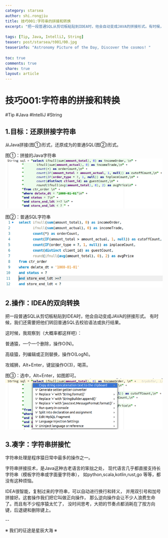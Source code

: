 ```yaml
---
category: starsea
author: shi.rongjiu
title: 技巧001:字符串的拼接和转换
excerpt: "把一段普通SQL从剪切板粘贴到IDEA时，他会自动变成JAVA的拼接形式。有时候，我们还需要把他们转回普通SQL去校验语法或执行结果。"

tags: [Tip, Java, IntelliJ, String]
teaser: post/starsea/t001/00.jpg
teaserinfo: "Astronomy Picture of the Day, Discover the cosmos! "

toc: true
comments: true
share: true
layout: article
---
```


# 技巧001:字符串的拼接和转换

#Tip #Java #IntelliJ #String


## 1.目标：还原拼接字符串

从Java拼接(图①)形式，还原成为的普通SQL(图②)形式。

图①：拼接的Java字符串
<img src="/images/post/starsea/t001/01.png">

图②：普通SQL字符串
<img src="/images/post/starsea/t001/02.png">

## 2.操作：IDEA的双向转换

把一段普通SQL从剪切板粘贴到IDEA时，他会自动变成JAVA的拼接形式。
有时候，我们还需要把他们转回普通SQL去校验语法或执行结果。

这时候，我观察到（大概率都这样吧）：

普通猿，一个一个删除，操作O(N)。

高级猿，列编辑或正则替换，操作O(LogN)。

攻城狮，Alt+Enter，键鼠操作O(3)，喝茶。

图③：选中，Alt+Enter，如图即可。
<img src="/images/post/starsea/t001/03.png">



## 3.凑字：字符串拼接忙

字符串处理是程序猿日常中最多的操作之一。

字符串拼接技术，是Java这种古老语言的笨拙之处，
现代语言几乎都直接支持长字符串（模板字符串或字面量字符串），
如python,scala,kotlin,rust,go 等等，都没有这种烦恼。

IDEA很智能，复制过来的字符串，可以自动进行换行和转义，
并用双引号和加号拼接好。这套操作我们把它叫做正向操作，
那么逆向操作会让不少人浪费生命了。而且有不少程序猿太忙了，
没时间思考，大把的节奏点都消耗在了按方向键，后退键和删除键上。

--

※ 我们的征途是星辰大海 ※
